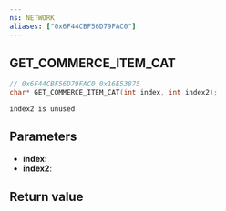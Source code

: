 ```yaml
---
ns: NETWORK
aliases: ["0x6F44CBF56D79FAC0"]
---
```

## GET_COMMERCE_ITEM_CAT

```c
// 0x6F44CBF56D79FAC0 0x16E53875
char* GET_COMMERCE_ITEM_CAT(int index, int index2);
```

```
index2 is unused
```

## Parameters
* **index**:
* **index2**:

## Return value
